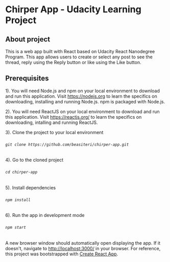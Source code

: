 # Chirper App - Udacity Learning Project 

## About project

This is a web app built with React based on Udacity React Nanodegree Program.
This app allows users to create or select any post to see the thread, reply using the Reply button or like using the Like button. 

## Prerequisites
1). You will need Node.js and npm on your local environment to download and run this application. 
Visit https://nodejs.org to learn the specifics on downloading, installing and running Node.js. npm is packaged with Node.js.

2). You will need ReactJS on your local environment to download and run this application. 
Visit https://reactjs.org/ to learn the specifics on downloading, intalling and running ReactJS.

3). Clone the project to your local environment
### <h6>`git clone https://github.com/beasiteri/chirper-app.git`</h6>

4). Go to the cloned project
### <h6>`cd chirper-app`</h6>

5). Install dependencies
### <h6>`npm install`</h6>

6). Run the app in development mode
### <h6>`npm start`</h6>

A new browser window should automatically open displaying the app.  If it doesn't, navigate to [http://localhost:3000/](http://localhost:3000/) in your browser.
For reference, this project was bootstrapped with [Create React App](https://github.com/facebook/create-react-app).
